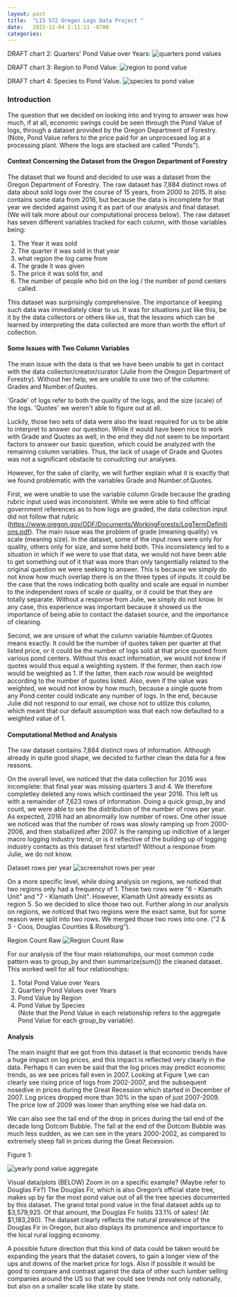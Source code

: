 ```yaml
---
layout: post
title:  "LIS 572 Oregon Logs Data Project "
date:   2022-12-04 1:11:11 -0700
categories: 
---
```


DRAFT chart 2: Quarters' Pond Value over Years:
![quarters pond values](/assets/QuartersOverYearsPondValueV2.jpeg)

DRAFT chart 3: Region to Pond Value:
![region to pond value](/assets/PondValueByRegionV2.jpeg)


DRAFT chart 4: Species to Pond Value. 
![species to pond value](/assets/PondValueBySpeciesV2.jpeg)


### Introduction
The question that we decided on looking into and trying to answer was how much, if at all, economic swings could be seen through the Pond Value of logs, through a dataset provided by the Oregon Department of Forestry. (Note, Pond Value refers to the price paid for an unprocessed log at a processing plant. Where the logs are stacked are called "Ponds"). 

#### Context Concerning the Dataset from the Oregon Department of Forestry
The dataset that we found and decided to use was a dataset from the Oregon Department of Forestry. The raw dataset has 7,884 distinct rows of data about sold logs over the course of 15 years, from 2000 to 2015. It also contains some data from 2016, but because the data is incomplete for that year we decided against using it as part of our analysis and final dataset. (We will talk more about our computational process below). The raw dataset has seven different variables tracked for each column, with those variables being:  
1. The Year it was sold   
2. The quarter it was sold in that year  
3. what region the log came from  
4. The grade it was given   
5. The price it was sold for, and  
6. The number of people who bid on the log / the number of pond centers called. 

This dataset was surprisingly comprehensive. The importance of keeping such data was immediately clear to us. It was for situations just like this, be it by the data collectors or others like us, that the lessons which can be learned by interpreting the data collected are more than worth the effort of collection.

#### Some Issues with Two Column Variables
The main issue with the data is that we have been unable to get in contact with the data collector/creator/curator (Julie from the Oregon Department of Forestry). Without her help, we are unable to use two of the columns: Grades and Number.of.Quotes.

'Grade' of logs refer to both the quality of the logs, and the size (scale) of the logs. 'Quotes' we weren't able to figure out at all. 

Luckily, those two sets of data were also the least required for us to be able to interpret to answer our question. While it would have been nice to work with Grade and Quotes as well, in the end they did not seem to be important factors to answer our basic question, which could be analyzed with the remaining column variables. Thus, the lack of usage of Grade and Quotes was not a significant obstacle to conudcting our analyses. 

However, for the sake of clarity, we will further explain what it is exactly that we found problematic with the variables Grade and Number.of.Quotes. 

First, we were unable to use the variable column Grade because the grading rubric input used was inconsistent. While we were able to find official government references as to how logs are graded, the data collection input did not follow that rubric (https://www.oregon.gov/ODF/Documents/WorkingForests/LogTermDefinitions.pdf). The main issue was the problem of grade (meaning quality) vs scale (meaning size). In the dataset, some of the input rows were only for quality, others only for size, and some held both. This inconsistency led to a situation in which if we were to use that data, we would not have been able to get something out of it that was more than only tangentially related to the original question we were seeking to answer. This is because we simply do not know how much overlap there is on the three types of inputs. It could be the case that the rows indicating both quality and scale are equal in number to the independent rows of scale or quality, or it could be that they are totally separate. Without a response from Julie, we simply do not know. In any case, this experience was important because it showed us the importance of being able to contact the dataset source, and the importance of cleaning. 

Second, we are unsure of what the column variable Number.of.Quotes means exactly. It could be the number of quotes taken per quarter at that listed price, or it could be the number of logs sold at that price quoted from various pond centers. Without this exact information, we would not know if quotes would thus equal a weighting system. If the former, then each row would be weighted as 1. If the latter, then each row would be weighted according to the number of quotes listed. Also, even if the value was weighted, we would not know by how much, because a single quote from any Pond center could indicate any number of logs. In the end, because Julie did not respond to our email, we chose not to utilize this column, which meant that our default assumption was that each row defaulted to a weighted value of 1. 

#### Computational Method and Analysis  
The raw dataset contains 7,884 distinct rows of information. Although already in quite good shape, we decided to further clean the data for a few reasons. 

On the overall level, we noticed that the data collection for 2016 was incomplete: that final year was missing quarters 3 and 4. We therefore completley deleted any rows which continaed the year 2016. This left us with a remainder of 7,623 rows of information. Doing a quick group_by and count, we were able to see the distribution of the number of rows per year. As expected, 2016 had an abnormally low number of rows. One other issue we noticed was that the number of rows was slowly ramping up from 2000-2006, and then stabailized after 2007. Is the ramping up indicitive of a larger macro logging industry trend, or is it reflective of the building up of logging industry contacts as this dataset first started? Without a response from Julie, we do not know. 

Dataset rows per year
![screenshot rows per year](/assets/RowCountByYear.jpg)

On a more specific level, while doing analysis on regions, we noticed that two regions only had a frequency of 1. These two rows were "6 - Klamath Unit" and "7 - Klamath Unit". However, Klamath Unit already exsists as region 5. So we decided to slice those two out. Further along in our analysis on regions, we noticed that two regions were the exact same, but for some reason were split into two rows. We merged those two rows into one. ("2 & 3 - Coos, Douglas Counties & Roseburg"). 

Region Count Raw
![Region Count Raw](/assets/RegionCountRaw.jpeg)

For our analysis of the four main relationships, our most common code pattern was to group_by and then summarize(sum()) the cleaned dataset. This worked well for all four relationships:   
1. Total Pond Value over Years  
2. Quartlery Pond Values over Years  
3. Pond Value by Region  
4. Pond Value by Species  
(Note that the Pond Value in each relationship refers to the aggregate Pond Value for each group_by variable).

#### Analysis
The main insight that we got from this dataset is that economic trends have a huge impact on log prices, and this impact is reflected very clearly in the data. Perhaps it can even be said that the log prices may predict economic trends, as we see prices fall even in 2007. Looking at Figure 1,we can clearly see rising price of logs from 2002-2007, and the subsequent nosedive in prices during the Great Recession which started in December of 2007. Log prices dropped more than 30% in the span of just 2007-2009. The price low of 2009 was lower than anything else we had data on. 

We can also see the tail end of the drop in prices during the tail end of the decade long Dotcom Bubble. The fall at the end of the Dotcom Bubble was much less sudden, as we can see in the years 2000-2002, as compared to extremely steep fall in prices during the Great Recession. 

Figure 1: 

![yearly pond value aggregate](/assets/TotalPondValuesOverYearsV2.jpeg)


Visual data/plots (BELOW)
Zoom in on a specific example? (Maybe refer to Douglas Fir?)
The Douglas Fir, which is also Oregon’s official state tree, makes up by far the most pond value out of all the tree species documented by this dataset. The grand total pond value in the final dataset adds up to $3,579,925. Of that amount, the Douglas Fir holds 33.1% of sales! (At $1,183,280). The dataset clearly reflects the natural prevalence of the Douglas Fir in Oregon, but also displays its prominence and importance to the local rural logging economy. 


A possible future direction that this kind of data could be taken would be expanding the years that the dataset covers, to gain a longer view of the ups and downs of the market price for logs. Also if possible it would be good to compare and contrast against the data of other such lumber selling companies around the US so that we could see trends not only nationally, but also on a smaller scale like state by state. 
